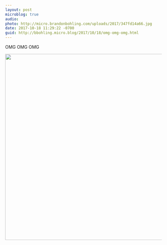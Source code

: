 ```yaml
---
layout: post
microblog: true
audio: 
photo: http://micro.brandonbohling.com/uploads/2017/347fd14a66.jpg
date: 2017-10-18 11:29:22 -0700
guid: http://bbohling.micro.blog/2017/10/18/omg-omg-omg.html
---
```

OMG OMG OMG

<img src="http://micro.brandonbohling.com/uploads/2017/347fd14a66.jpg" width="600" height="599" />
